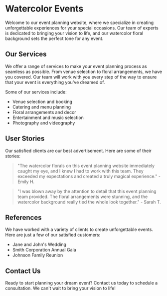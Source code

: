 <!--font:Dancing Script-->

# Watercolor Events

Welcome to our event planning website, where we specialize in creating unforgettable experiences for your special occasions. Our team of experts is dedicated to bringing your vision to life, and our watercolor floral background sets the perfect tone for any event.

## Our Services

We offer a range of services to make your event planning process as seamless as possible. From venue selection to floral arrangements, we have you covered. Our team will work with you every step of the way to ensure that your event is everything you've dreamed of.

Some of our services include:

- Venue selection and booking
- Catering and menu planning
- Floral arrangements and decor
- Entertainment and music selection
- Photography and videography

## User Stories

Our satisfied clients are our best advertisement. Here are some of their stories:

> "The watercolor florals on this event planning website immediately caught my eye, and I knew I had to work with this team. They exceeded my expectations and created a truly magical experience." - Emily H.

> "I was blown away by the attention to detail that this event planning team provided. The floral arrangements were stunning, and the watercolor background really tied the whole look together." - Sarah T.

## References

We have worked with a variety of clients to create unforgettable events. Here are just a few of our satisfied customers:

- Jane and John's Wedding
- Smith Corporation Annual Gala
- Johnson Family Reunion

## Contact Us

Ready to start planning your dream event? Contact us today to schedule a consultation. We can't wait to bring your vision to life!

<!--

Write me content for website with wallpaper which alt text is:

"A dreamy watercolor painting of a field of flowers for a wedding or event planning website"

The name/title of the page should not be 1:1 copy of the alt text but rather a real content of the website which is using this wallpaper.

- Use markdown format 
- Start with heading
- Heading should be short and concise
- The content should look like a real website 
- The website should not be about the wallpaper, wallpaper is just a related background
- Heading should be contain work "wallpaper" or "background"
- Include real sections like references, contact, user stories, etc. use things relevant to the page purpose.
- Feel free to use structure like headings, bullets, numbering, blockquotes, paragraphs, horizontal lines, etc.
- You can use formatting like bold or _italic_
- You can include UTF-8 emojis
- Links should be only #hash anchors (and you can refer to the document itself)
- Do not include images


---


# Dreamy Floral Wallpaper for Your Event Planning Needs

Welcome to our event planning website, where we specialize in creating unforgettable experiences for your special occasions. Our team of experts is dedicated to bringing your vision to life, and our dreamy watercolor wallpaper is the perfect backdrop for any event.

## Our Services

We offer a range of services to make your event planning process as seamless as possible. From venue selection to floral arrangements, we have you covered. Our team will work with you every step of the way to ensure that your event is everything you've dreamed of.

Some of our services include:

- Venue selection and booking
- Catering and menu planning
- Floral arrangements and decor
- Entertainment and music selection
- Photography and videography

## User Stories

Our satisfied clients are our best advertisement. Here are some of their stories:

> "I was blown away by the attention to detail that this event planning team provided. The floral arrangements were stunning, and the watercolor wallpaper really tied the whole look together." - Sarah T.

> "I had no idea where to start when it came to planning my wedding, but this team made the process so easy. They took care of everything, and the end result was beyond my wildest dreams." - Michael S.

## References

We have worked with a variety of clients to create unforgettable events. Here are just a few of our satisfied customers:

- Jane and John's Wedding
- Smith Corporation Annual Gala
- Johnson Family Reunion

## Contact Us

Ready to start planning your dream event? Contact us today to schedule a consultation. We can't wait to bring your vision to life!


---


Heading should not include word "wallpaper". The website should not be about the wallpaper itself, wallpaper is just a related background, rewrite whole content.


---


# Creating Dreamy Events with Watercolor Florals

Welcome to our event planning website, where we specialize in creating unforgettable experiences for your special occasions. Our team of experts is dedicated to bringing your vision to life, and our watercolor floral background sets the perfect tone for any event.

## Our Services

We offer a range of services to make your event planning process as seamless as possible. From venue selection to floral arrangements, we have you covered. Our team will work with you every step of the way to ensure that your event is everything you've dreamed of.

Some of our services include:

- Venue selection and booking
- Catering and menu planning
- Floral arrangements and decor
- Entertainment and music selection
- Photography and videography

## User Stories

Our satisfied clients are our best advertisement. Here are some of their stories:

> "The watercolor florals on this event planning website immediately caught my eye, and I knew I had to work with this team. They exceeded my expectations and created a truly magical experience." - Emily H.

> "I was blown away by the attention to detail that this event planning team provided. The floral arrangements were stunning, and the watercolor background really tied the whole look together." - Sarah T.

## References

We have worked with a variety of clients to create unforgettable events. Here are just a few of our satisfied customers:

- Jane and John's Wedding
- Smith Corporation Annual Gala
- Johnson Family Reunion

## Contact Us

Ready to start planning your dream event? Contact us today to schedule a consultation. We can't wait to bring your vision to life!

-->
